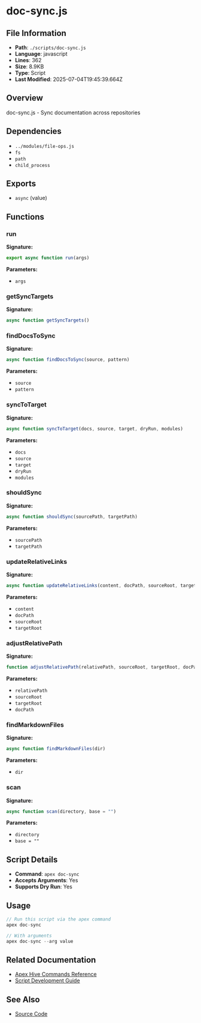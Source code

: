 # doc-sync.js

## File Information

- **Path**: `./scripts/doc-sync.js`
- **Language**: javascript
- **Lines**: 362
- **Size**: 8.9KB
- **Type**: Script
- **Last Modified**: 2025-07-04T19:45:39.664Z

## Overview

doc-sync.js - Sync documentation across repositories

## Dependencies

- `../modules/file-ops.js`
- `fs`
- `path`
- `child_process`

## Exports

- `async` (value)

## Functions

### run

**Signature:**
```javascript
export async function run(args)
```

**Parameters:**
- `args`

### getSyncTargets

**Signature:**
```javascript
async function getSyncTargets()
```

### findDocsToSync

**Signature:**
```javascript
async function findDocsToSync(source, pattern)
```

**Parameters:**
- `source`
- `pattern`

### syncToTarget

**Signature:**
```javascript
async function syncToTarget(docs, source, target, dryRun, modules)
```

**Parameters:**
- `docs`
- `source`
- `target`
- `dryRun`
- `modules`

### shouldSync

**Signature:**
```javascript
async function shouldSync(sourcePath, targetPath)
```

**Parameters:**
- `sourcePath`
- `targetPath`

### updateRelativeLinks

**Signature:**
```javascript
async function updateRelativeLinks(content, docPath, sourceRoot, targetRoot)
```

**Parameters:**
- `content`
- `docPath`
- `sourceRoot`
- `targetRoot`

### adjustRelativePath

**Signature:**
```javascript
function adjustRelativePath(relativePath, sourceRoot, targetRoot, docPath)
```

**Parameters:**
- `relativePath`
- `sourceRoot`
- `targetRoot`
- `docPath`

### findMarkdownFiles

**Signature:**
```javascript
async function findMarkdownFiles(dir)
```

**Parameters:**
- `dir`

### scan

**Signature:**
```javascript
async function scan(directory, base = "")
```

**Parameters:**
- `directory`
- `base = ""`

## Script Details

- **Command**: `apex doc-sync`
- **Accepts Arguments**: Yes
- **Supports Dry Run**: Yes

## Usage

```javascript
// Run this script via the apex command
apex doc-sync

// With arguments
apex doc-sync --arg value
```

## Related Documentation

- [Apex Hive Commands Reference](../../architecture/reference/commands/)
- [Script Development Guide](../../development/scripts/)

## See Also

- [Source Code](./scripts/doc-sync.js)
